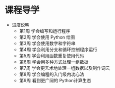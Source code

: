 # 课程导学
* 进度说明
  * 第1周 学会编写和运行程序
  * 第2周 学会使用 Python 绘图
  * 第3周 学会使用数字和字符串
  * 第4周 学会利用分支和循环控制程序运行
  * 第5周 学会利用函数重复使用代码
  * 第6周 学会用多种方式处理一组数据
  * 第7周 学会更艺术地处理一组数据以及制作词云
  * 第8周 学会编程的入门级内功心法
  * 第9周 看到更广阔的 Python计算生态
  
